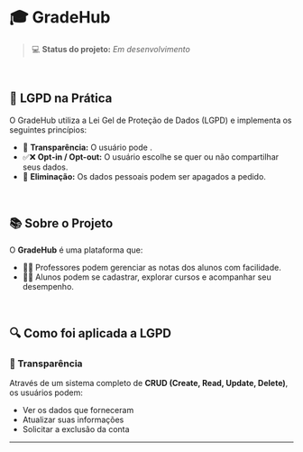 # 🎓 GradeHub

> 💻 **Status do projeto:** _Em desenvolvimento_

<br>

## 🔐 LGPD na Prática

O GradeHub utiliza a Lei Gel de Proteção de Dados (LGPD) e implementa os seguintes princípios:
- 🪪 **Transparência:** O usuário pode .  
- ✅❌ **Opt-in / Opt-out:** O usuário escolhe se quer ou não compartilhar seus dados.  
- 🧹 **Eliminação:** Os dados pessoais podem ser apagados a pedido.

<br>

## 📚 Sobre o Projeto

O **GradeHub** é uma plataforma que:

- 👨‍🏫 Professores podem gerenciar as notas dos alunos com facilidade.  
- 👨‍🎓 Alunos podem se cadastrar, explorar cursos e acompanhar seu desempenho.

<br>

## 🔍 Como foi aplicada a LGPD

### 🪪 Transparência

Através de um sistema completo de **CRUD (Create, Read, Update, Delete)**, os usuários podem:

- Ver os dados que forneceram  
- Atualizar suas informações  
- Solicitar a exclusão da conta

---

